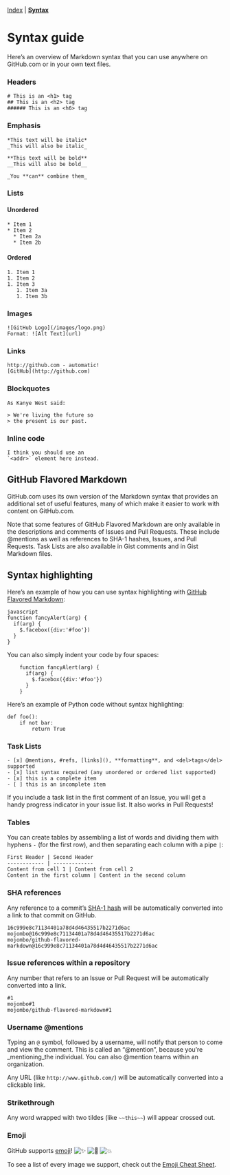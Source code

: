 [Index](https://github.com/JustineCrenier/exercice-markdown) | [**Syntax**](#)
# Syntax guide

Here’s an overview of Markdown syntax that you can use anywhere on GitHub.com or in your own text files.

### Headers
```
# This is an <h1> tag
## This is an <h2> tag
###### This is an <h6> tag
```

### Emphasis
```
*This text will be italic*
_This will also be italic_

**This text will be bold**
__This will also be bold__

_You **can** combine them_
```

### Lists

#### Unordered
```
* Item 1
* Item 2
  * Item 2a
  * Item 2b
```
#### Ordered
```
1. Item 1
1. Item 2
1. Item 3
   1. Item 3a
   1. Item 3b
```

### Images
```
![GitHub Logo](/images/logo.png)
Format: ![Alt Text](url)
```

### Links
```
http://github.com - automatic!
[GitHub](http://github.com)
```

### Blockquotes
```
As Kanye West said:

> We're living the future so
> the present is our past.
```

### Inline code
```
I think you should use an
`<addr>` element here instead.
```

## GitHub Flavored Markdown
GitHub.com uses its own version of the Markdown syntax that provides an additional set of useful features, many of which make it easier to work with content on GitHub.com.

Note that some features of GitHub Flavored Markdown are only available in the descriptions and comments of Issues and Pull Requests. These include @mentions as well as references to SHA-1 hashes, Issues, and Pull Requests. Task Lists are also available in Gist comments and in Gist Markdown files.

## Syntax highlighting 

Here’s an example of how you can use syntax highlighting with [GitHub Flavored Markdown](https://help.github.com/articles/basic-writing-and-formatting-syntax/):

```
javascript
function fancyAlert(arg) {
  if(arg) {
    $.facebox({div:'#foo'})
  }
}
```
You can also simply indent your code by four spaces:

```
    function fancyAlert(arg) {
      if(arg) {
        $.facebox({div:'#foo'})
      }
    }
```
Here’s an example of Python code without syntax highlighting:
```
def foo():
    if not bar:
        return True
```

### Task Lists

```
- [x] @mentions, #refs, [links](), **formatting**, and <del>tags</del> supported
- [x] list syntax required (any unordered or ordered list supported)
- [x] this is a complete item
- [ ] this is an incomplete item

```

If you include a task list in the first comment of an Issue, you will get a handy progress indicator in your issue list. It also works in Pull Requests!

### Tables

You can create tables by assembling a list of words and dividing them with hyphens  `-`  (for the first row), and then separating each column with a pipe  `|`:

```
First Header | Second Header
------------ | -------------
Content from cell 1 | Content from cell 2
Content in the first column | Content in the second column
```

### SHA references
Any reference to a commit’s [SHA-1 hash](http://en.wikipedia.org/wiki/SHA-1) will be automatically converted into a link to that commit on GitHub.
```
16c999e8c71134401a78d4d46435517b2271d6ac
mojombo@16c999e8c71134401a78d4d46435517b2271d6ac
mojombo/github-flavored-markdown@16c999e8c71134401a78d4d46435517b2271d6ac
```

### Issue references within a repository
Any number that refers to an Issue or Pull Request will be automatically converted into a link.
```
#1
mojombo#1
mojombo/github-flavored-markdown#1
```

### Username @mentions

Typing an  `@`  symbol, followed by a username, will notify that person to come and view the comment. This is called an “@mention”, because you’re  _mentioning_the individual. You can also @mention teams within an organization.

Any URL (like  `http://www.github.com/`) will be automatically converted into a clickable link.

### Strikethrough

Any word wrapped with two tildes (like  `~~this~~`) will appear crossed out.

### Emoji

GitHub supports  [emoji](https://help.github.com/articles/basic-writing-and-formatting-syntax/#using-emoji)!  ![:sparkles:](https://assets-cdn.github.com/images/icons/emoji/unicode/2728.png ":sparkles:")  ![:camel:](https://assets-cdn.github.com/images/icons/emoji/unicode/1f42b.png ":camel:")  ![:boom:](https://assets-cdn.github.com/images/icons/emoji/unicode/1f4a5.png ":boom:")

To see a list of every image we support, check out the  [Emoji Cheat Sheet](http://www.emoji-cheat-sheet.com/).

